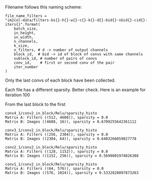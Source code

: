 Filename follows this naming scheme:

```
file_name_filters = 
"im2col-data/filters-bs{}-h{}-w{}-c{}-k{}-d{}-bid{}-sbid{}-cid{}-iters{}".format(
    batch_size,
    in_height,
    in_width,
    n_channels,
    k_size,
    n_filters, # d -> number of output channels
    block_id,  # bid -> id of block of convs with same channels
    sublock_id, # number of pairs of convs
    conv_id,    # first or second conv of the pair
    iter_number
)
```


Only the last convs of each block have been collected.

Each file has a different sparsity. Better check.
Here is an example for iteration 100

From the last block to the first
```
conv4_1/conv2_in_block/Relu/sparsity_histo
Matrix A: Filters ((512, 4608)), sparsity = 0.0
Matrix B: Images ((4608, 16)), sparsity = 0.6709255642361112

conv3_1/conv2_in_block/Relu/sparsity_histo
Matrix A: Filters ((256, 2304)), sparsity = 0.0
Matrix B: Images ((2304, 64)), sparsity = 0.6403266059027778

conv2_1/conv2_in_block/Relu/sparsity_histo
Matrix A: Filters ((128, 1152)), sparsity = 0.0
Matrix B: Images ((1152, 256)), sparsity = 0.5699801974826388

conv1_1/conv2_in_block/Relu/sparsity_histo
Matrix A: Filters ((64, 576)), sparsity = 0.0
Matrix B: Images ((576, 1024)), sparsity = 0.5332828097873263
```
